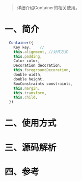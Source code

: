 > 详细介绍Container的相关使用。
# 一、简介
>
```js
  Container({
    Key key,    //
    this.alignment, //对齐方式
    this.padding,
    Color color,
    Decoration decoration,
    this.foregroundDecoration,
    double width,
    double height,
    BoxConstraints constraints,
    this.margin,
    this.transform,
    this.child,
  })
```

# 二、使用方式


# 三、源码解析


# 四、参考